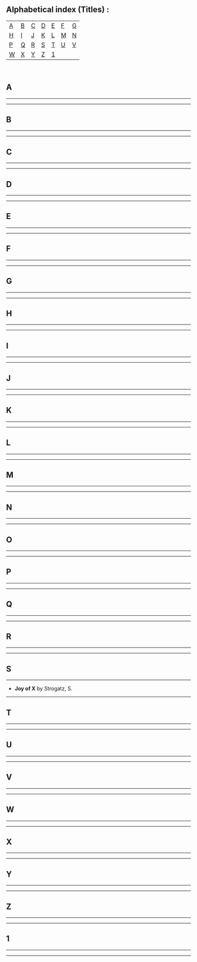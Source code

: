 ## Alphabetical index (Titles) :

|       |       |        |      |       |       |       |
|---    |---    |---    |---    |---    |---    |    ---|
|[A](#a)|[B](#b)|[C](#c)|[D](#d)|[E](#e)|[F](#f)|[G](#g)|
|[H](#h)|[I](#i)|[J](#j)|[K](#k)|[L](#l)|[M](#m)|[N](#n)|
|[P](#p)|[Q](#q)|[R](#r)|[S](#s)|[T](#t)|[U](#u)|[V](#v)|
|[W](#w)|[X](#x)|[Y](#y)|[Z](#z)|[1](#1)|       |       |


<br>

## A
---

---

## B
---
---

## C
---

---

## D
---

---

## E
---


---

## F
---

---

## G
---

---

## H
---

---

## I
---

---

## J
---


---

## K
---
---

## L
---

---

## M
---

---

## N
---

---

## O
---

---

## P
---

---

## Q
---
---

## R
---

---

## S
---
- **Joy of X** by Strogatz, S.
---

## T
---

---

## U
---
---

## V
---
---

## W
---


---

## X
---
---

## Y
---

---

## Z
---
---

## 1
---

---
